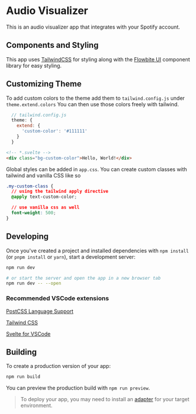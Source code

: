 # Audio Visualizer

This is an audio visualizer app that integrates with your Spotify account.

## Components and Styling

This app uses [TailwindCSS](https://tailwindcss.com/docs/installation) for styling along with the [Flowbite UI](https://flowbite-svelte.com/docs/pages/quickstart) component library for easy styling.

## Customizing Theme

To add custom colors to the theme add them to `tailwind.config.js` under `theme.extend.colors`
You can then use those colors freely with tailwind.

```js
  // tailwind.config.js
  theme: {
    extend: {
      'custom-color': '#111111'
    }
  }
```

```html
<!-- *.svelte -->
<div class="bg-custom-color">Hello, World!</div>
```

Global styles can be added in `app.css`. You can create custom classes with tailwind and vanilla CSS like so

```css
.my-custom-class {
  // using the tailwind apply directive
  @apply text-custom-color;

  // use vanilla css as well
  font-weight: 500;
}
```

## Developing

Once you've created a project and installed dependencies with `npm install` (or `pnpm install` or `yarn`), start a development server:

```bash
npm run dev

# or start the server and open the app in a new browser tab
npm run dev -- --open
```

### Recommended VSCode extensions

[PostCSS Language Support](https://marketplace.visualstudio.com/items?itemName=csstools.postcss)

[Tailwind CSS](https://marketplace.visualstudio.com/items?itemName=bradlc.vscode-tailwindcss)

[Svelte for VSCode](https://marketplace.visualstudio.com/items?itemName=svelte.svelte-vscode)

## Building

To create a production version of your app:

```bash
npm run build
```

You can preview the production build with `npm run preview`.

> To deploy your app, you may need to install an [adapter](https://kit.svelte.dev/docs/adapters) for your target environment.

